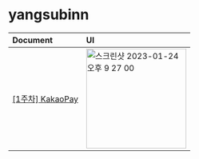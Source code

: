 # yangsubinn

| Document | UI |
|:--|:--|
|[[1주차] KakaoPay](https://github.com/I-Swift-UI/yangsubinn/blob/main/Document/%5B1%EC%A3%BC%EC%B0%A8%5D%20KakaoPay.md) |<img width="200" alt="스크린샷 2023-01-24 오후 9 27 00" src="https://user-images.githubusercontent.com/81167570/214291488-d0b85423-61cb-46ba-9c5d-959eb926c207.png"> |
